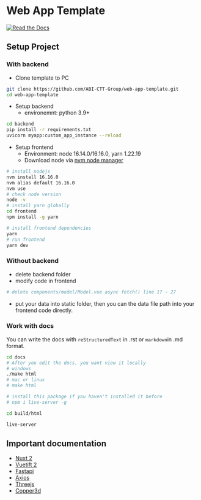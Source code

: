 # Web App Template

[![Read the Docs][readthedocs]][readthedocs-url]

## Setup Project

### With backend

- Clone template to PC

```sh
git clone https://github.com/ABI-CTT-Group/web-app-template.git
cd web-app-template
```

- Setup backend
    - environemnt: python 3.9+
```sh
cd backend
pip install -r requirements.txt
uvicorn myapp:custom_app_instance --reload
```

- Setup frontend
    - Environment: node 16.14.0/16.16.0, yarn 1.22.19
   - Download node via [nvm node manager](https://github.com/nvm-sh/nvm#installing-and-updating)

```sh
# install nodejs
nvm install 16.16.0
nvm alias default 16.16.0
nvm use
# check node version
node -v
# install yarn globally
cd frontend
npm install -g yarn

# install frontend dependencies
yarn
# run frontend
yarn dev
```

### Without backend

- delete backend folder
- modify code in frontend

```sh
# delete components/model/Model.vue async fetch() line 17 ~ 27
```

- put your data into static folder, then you can the data file path into your frontend code directly.



[readthedocs]: https://img.shields.io/readthedocs/web-app-template
[readthedocs-url]: https://web-app-template.readthedocs.io/en/latest/

### Work with docs

You can write the docs with `reStructuredText` in .rst or `markdown`in .md format.

```sh
cd docs
# After you edit the docs, you want view it locally
# windows
./make html 
# mac or linux
# make html

# install this package if you haven't installed it before
# npm i live-server -g

cd build/html

live-server
```

## Important documentation

- [Nuxt 2](https://v2.nuxt.com/docs/get-started/routing)
- [Vuetift 2](https://v2.vuetifyjs.com/en/getting-started/installation/)
- [Fastapi](https://fastapi.tiangolo.com/)
- [Axios](https://axios-http.com/docs/intro)
- [Threejs](https://threejs.org/docs/)
- [Copper3d](https://github.com/LinkunGao/copper3d_visualisation)
